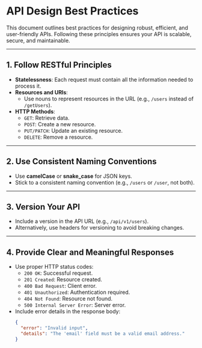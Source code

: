 # API Design Best Practices

This document outlines best practices for designing robust, efficient, and user-friendly APIs. Following these principles ensures your API is scalable, secure, and maintainable.

---

## 1. Follow RESTful Principles
- **Statelessness**: Each request must contain all the information needed to process it.
- **Resources and URIs**:
  - Use nouns to represent resources in the URL (e.g., `/users` instead of `/getUsers`).
- **HTTP Methods**:
  - `GET`: Retrieve data.
  - `POST`: Create a new resource.
  - `PUT/PATCH`: Update an existing resource.
  - `DELETE`: Remove a resource.

---

## 2. Use Consistent Naming Conventions
- Use **camelCase** or **snake_case** for JSON keys.
- Stick to a consistent naming convention (e.g., `/users` or `/user`, not both).

---

## 3. Version Your API
- Include a version in the API URL (e.g., `/api/v1/users`).
- Alternatively, use headers for versioning to avoid breaking changes.

---

## 4. Provide Clear and Meaningful Responses
- Use proper HTTP status codes:
  - `200 OK`: Successful request.
  - `201 Created`: Resource created.
  - `400 Bad Request`: Client error.
  - `401 Unauthorized`: Authentication required.
  - `404 Not Found`: Resource not found.
  - `500 Internal Server Error`: Server error.
- Include error details in the response body:
  ```json
  {
    "error": "Invalid input",
    "details": "The 'email' field must be a valid email address."
  }
